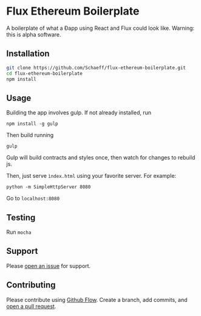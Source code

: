 # Flux Ethereum Boilerplate

A boilerplate of what a Ðapp using React and Flux could look like.
Warning: this is alpha software.

## Installation

```sh
git clone https://github.com/Schaeff/flux-ethereum-boilerplate.git
cd flux-ethereum-boilerplate
npm install
```

## Usage

Building the app involves gulp. If not already installed, run

```npm install -g gulp```

Then build running

```gulp ```

Gulp will build contracts and styles once, then watch for changes to rebuild js.

Then, just serve ```ìndex.html``` using your favorite server. For example:

```python -m SimpleHttpServer 8080```

Go to ```localhost:8080``` 

## Testing

Run ```mocha```

## Support

Please [open an issue](https://github.com/Schaeff/flux-ethereum-boilerplate/issues) for support.

## Contributing

Please contribute using [Github Flow](https://guides.github.com/introduction/flow/). Create a branch, add commits, and [open a pull request](https://github.com//Schaeff/flux-ethereum-boilerplate/compare/).
